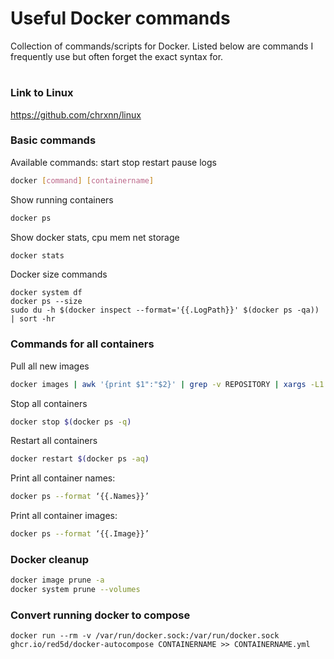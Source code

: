 # Useful Docker commands
Collection of commands/scripts for Docker. Listed below are commands I frequently use but often forget the exact syntax for.
#
### Link to Linux
https://github.com/chrxnn/linux
###
### Basic commands
Available commands: start stop restart pause logs
```sh
docker [command] [containername]
```
Show running containers
```sh
docker ps
```
Show docker stats, cpu mem net storage
```sh
docker stats
```
Docker size commands
```
docker system df
docker ps --size
sudo du -h $(docker inspect --format='{{.LogPath}}' $(docker ps -qa)) | sort -hr
````

### Commands for all containers
Pull all new images
```sh
docker images | awk '{print $1":"$2}' | grep -v REPOSITORY | xargs -L1 docker pull 
```
Stop all containers
```sh
docker stop $(docker ps -q)
```
Restart all containers
```sh
docker restart $(docker ps -aq)
```
Print all container names:
```sh
docker ps --format ‘{{.Names}}’
```
Print all container images:
```sh
docker ps --format ‘{{.Image}}’
```

### Docker cleanup
```sh
docker image prune -a
docker system prune --volumes
```

### Convert running docker to compose
```
docker run --rm -v /var/run/docker.sock:/var/run/docker.sock ghcr.io/red5d/docker-autocompose CONTAINERNAME >> CONTAINERNAME.yml
```
